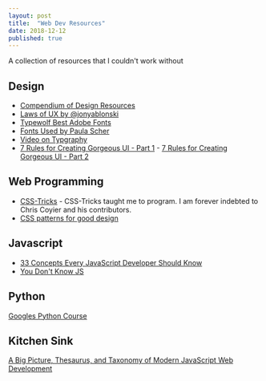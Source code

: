 ```yaml
---
layout: post
title:  "Web Dev Resources"
date: 2018-12-12
published: true
---
```

A collection of resources that I couldn't work without

## Design
* [Compendium of Design Resources](https://github.com/gztchan/awesome-design)
* [Laws of UX by @jonyablonski](https://lawsofux.com/)
* [Typewolf Best Adobe Fonts](https://www.typewolf.com/adobe-fonts)
* [Fonts Used by Paula Scher](https://fontsinuse.com/designers/369/paula-scher)
* [Video on Typgraphy](https://www.youtube.com/watch?v=QrNi9FmdlxY)
* [7 Rules for Creating Gorgeous UI - Part 1](https://medium.com/@erikdkennedy/7-rules-for-creating-gorgeous-ui-part-1-559d4e805cda) - [7 Rules for Creating Gorgeous UI - Part 2](https://medium.com/@erikdkennedy/7-rules-for-creating-gorgeous-ui-part-2-430de537ba96)

## Web Programming
* [CSS-Tricks](https://css-tricks.com) - CSS-Tricks taught me to program.  I am forever indebted to Chris Coyier and his contributors.
* [CSS patterns for good design](https://github.com/AllThingsSmitty/css-protips)

## Javascript
* [33 Concepts Every JavaScript Developer Should Know](https://github.com/leonardomso/33-js-concepts)
* [You Don't Know JS](https://github.com/getify/You-Dont-Know-JS)

## Python
[Googles Python Course](https://developers.google.com/edu/python/introduction)

## Kitchen Sink
[A Big Picture, Thesaurus, and Taxonomy of Modern JavaScript Web Development](https://github.com/dexteryy/spellbook-of-modern-webdev)
